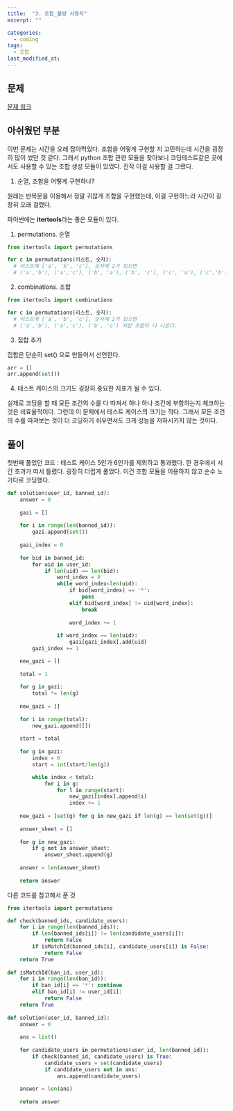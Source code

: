 ```yaml
---
title:  "3. 조합_불량 사용자"
excerpt: ""

categories:
  - coding
tags:
  - 조합
last_modified_at: 
---
```


## 문제

[문제 링크](https://programmers.co.kr/learn/courses/30/lessons/64064)

## 아쉬웠던 부분

이번 문제는 시간을 오래 잡아먹었다. 조합을 어떻게 구현할 지 고민하는데 시간을 굉장히 많이 썼던 것 같다. 그래서 python 조합 관련 모듈을 찾아보니 코딩테스트같은 곳에서도 사용할 수 있는
조합 생성 모듈이 있었다. 진작 이걸 사용할 걸 그랬다.

1. 순열, 조합을 어떻게 구현하나?

 원래는 반복문을 이용해서 정말 귀찮게 조합을 구현했는데, 이걸 구현하느라 시간이 굉장히 오래 걸렸다.
 
 파이썬에는 **itertools**라는 좋은 모듈이 있다.
 
  1. permutations. 순열
  
  ```python
  from itertools import permutations
  
  for c in permutations(리스트, 숫자):
    # 리스트에 ['a', 'b', 'c'], 숫자에 2가 있으면
    # ('a','b'), ('a','c'), ('b', 'a'), ('b', 'c'), ('c', 'a'), ('c','b') 처럼 모든 경우가 다 나온다.
  ```
  
  2. combinations. 조합
  
  ```python
  from itertools import combinations
  
  for c in permutations(리스트, 숫자):
    # 리스트에 ['a', 'b', 'c'], 숫자에 2가 있으면
    # ('a','b'), ('a','c'), ('b', 'c') 처럼 조합이 다 나온다.
  ```
  
  3. 집합 추가
  
  집합은 단순히 set() 으로 만들어서 선언한다.
 
  ```python
  arr = []
  arr.append(set())
  ```
  
  4. 테스트 케이스의 크기도 굉장히 중요한 지표가 될 수 있다.
  
  실제로 코딩을 할 때 모든 조건의 수를 다 따져서 하나 하나 조건에 부합하는지 체크하는 것은 비효율적이다. 그런데 이 문제에서 테스트 케이스의 크기는 작다. 그래서 모든 조건의 수를 따져보는 것이 더 코딩하기 쉬우면서도 크게 성능을 저하시키지 않는 것이다.


## 풀이

첫번째 풀었던 코드 : 테스트 케이스 5인가 6인가를 제외하고 통과했다. 한 경우에서 시간 초과가 떠서 틀렸다.
굉장히 더럽게 풀었다. 이건 조합 모듈을 이용하지 않고 순수 노가다로 코딩했다.

```python
def solution(user_id, banned_id):
    answer = 0
    
    gazi = []
    
    for i in range(len(banned_id)):
        gazi.append(set())
    
    gazi_index = 0
    
    for bid in banned_id:
        for uid in user_id:
            if len(uid) == len(bid):
                word_index = 0
                while word_index<len(uid):
                    if bid[word_index] == '*':
                        pass
                    elif bid[word_index] != uid[word_index]:
                        break
                    
                    word_index += 1
                    
                if word_index == len(uid):
                    gazi[gazi_index].add(uid)
        gazi_index += 1

    new_gazi = []
    
    total = 1
    
    for g in gazi:
        total *= len(g)
        
    new_gazi = []
    
    for i in range(total):
        new_gazi.append([])
        
    start = total
    
    for g in gazi:
        index = 0
        start = int(start/len(g))

        while index < total:
            for i in g:
                for l in range(start):
                    new_gazi[index].append(i)
                    index += 1
    
    new_gazi = [set(g) for g in new_gazi if len(g) == len(set(g))]
    
    answer_sheet = []
    
    for g in new_gazi:
        if g not in answer_sheet:
            answer_sheet.append(g)
    
    answer = len(answer_sheet)
    
    return answer
```

다른 코드를 참고해서 푼 것 

```python
from itertools import permutations

def check(banned_ids, candidate_users):
    for i in range(len(banned_ids)):
        if len(banned_ids[i]) != len(candidate_users[i]):
            return False
        if isMatchId(banned_ids[i], candidate_users[i]) is False:
            return False
    return True
        
def isMatchId(ban_id, user_id):
    for i in range(len(ban_id)):
        if ban_id[i] == '*': continue
        elif ban_id[i] != user_id[i]:
            return False
    return True
        
def solution(user_id, banned_id):
    answer = 0
    
    ans = list()
    
    for candidate_users in permutations(user_id, len(banned_id)):
        if check(banned_id, candidate_users) is True:
            candidate_users = set(candidate_users)
            if candidate_users not in ans:
                ans.append(candidate_users)
        
    answer = len(ans)
    
    return answer
```
